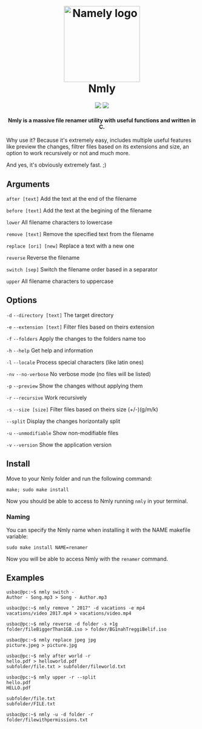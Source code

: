 <h1 align="center">
<br>
<img src="http://usbac.com.ve/wp-content/uploads/2018/10/icon.png" alt="Namely logo" width="200">
<br>
Nmly
<br>
</h1>
<p align="center">
<img src="https://img.shields.io/badge/version-1.0.3-blue.svg"> <img src="https://img.shields.io/badge/license-MIT-orange.svg">
</p>

<h4 align="center">Nmly is a massive file renamer utility with useful functions and written in C.</h4>

Why use it? Because it's extremely easy, includes multiple useful features like preview the changes, filtrer files based on its extensions and size, an option to work recursively or not and much more.

And yes, it's obviously extremely fast. ;)

## Arguments

`after [text]` Add the text at the end of the filename

`before [text]` Add the text at the begining of the filename

`lower` All filename characters to lowercase

`remove [text]` Remove the specified text from the filename

`replace [ori] [new]` Replace a text with a new one

`reverse` Reverse the filename

`switch [sep]` Switch the filename order based in a separator

`upper` All filename characters to uppercase

## Options

`-d` `--directory [text]` The target directory

`-e` `--extension [text]` Filter files based on theirs extension

`-f` `--folders` Apply the changes to the folders name too

`-h` `--help` Get help and information

`-l` `--locale` Process special characters (like latin ones)

`-nv` `--no-verbose` No verbose mode (no files will be listed)

`-p` `--preview` Show the changes without applying them

`-r` `--recursive` Work recursively

`-s` `--size [size]` Filter files based on theirs size (+/-)(g/m/k)

`--split` Display the changes horizontally split

`-u` `--unmodifiable` Show non-modifiable files

`-v` `--version` Show the application version

## Install

Move to your Nmly folder and run the following command:

`make; sudo make install`

Now you should be able to access to Nmly running `nmly` in your terminal.

### Naming

You can specify the Nmly name when installing it with the NAME makefile variable:

`sudo make install NAME=renamer`

Now you will be able to access Nmly with the `renamer` command.

## Examples

```console
usbac@pc:~$ nmly switch -
Author - Song.mp3 > Song - Author.mp3
```
```console
usbac@pc:~$ nmly remove " 2017" -d vacations -e mp4
vacations/video 2017.mp4 > vacations/video.mp4
```
```console
usbac@pc:~$ nmly reverse -d folder -s +1g
folder/fileBiggerThan1GB.iso > folder/BG1nahTreggiBelif.iso
```
```console
usbac@pc:~$ nmly replace jpeg jpg
picture.jpeg > picture.jpg
```
```console
usbac@pc:~$ nmly after world -r
hello.pdf > helloworld.pdf
subfolder/file.txt > subfolder/fileworld.txt 
```
```console
usbac@pc:~$ nmly upper -r --split
hello.pdf
HELLO.pdf

subfolder/file.txt
subfolder/FILE.txt 
```
```console
usbac@pc:~$ nmly -u -d folder -r
folder/filewithpermissions.txt
```
